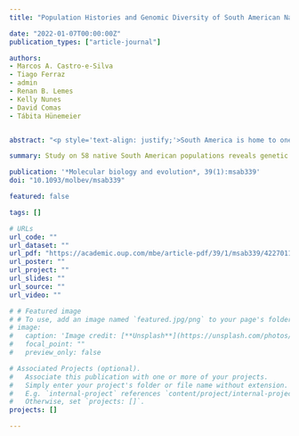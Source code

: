 ```yaml
---
title: "Population Histories and Genomic Diversity of South American Natives"

date: "2022-01-07T00:00:00Z"
publication_types: ["article-journal"]

authors:
- Marcos A. Castro-e-Silva
- Tiago Ferraz
- admin
- Renan B. Lemes
- Kelly Nunes
- David Comas
- Tábita Hünemeier


abstract: "<p style='text-align: justify;'>South America is home to one of the most culturally diverse present-day native populations. However, the dispersion pattern, genetic substructure, and demographic complexity within South America are still poorly understood. Based on genome-wide data of 58 native populations, we provide a comprehensive scenario of South American indigenous groups considering the genomic, environmental, and linguistic data. Clear patterns of genetic structure were inferred among the South American natives, presenting at least four primary genetic clusters in the Amazonian and savanna regions and three clusters in the Andes and Pacific coast. We detected a cline of genetic variation along a west-east axis, contradicting a hard Andes-Amazon divide. This longitudinal genetic variation seemed to have been shaped by both serial population bottlenecks and isolation by distance. Results indicated that present-day South American substructures recapitulate ancient macroregional ancestries and western Amazonia groups show genetic evidence of cultural exchanges that led to language replacement in precontact times. Finally, demographic inferences pointed to a higher resilience of the western South American groups regarding population collapses caused by the European invasion and indicated precontact population reductions and demic expansions in South America.</p>"

summary: Study on 58 native South American populations reveals genetic clusters.

publication: '*Molecular biology and evolution*, 39(1):msab339'
doi: "10.1093/molbev/msab339"

featured: false

tags: []

# URLs
url_code: ""
url_dataset: ""
url_pdf: "https://academic.oup.com/mbe/article-pdf/39/1/msab339/42270119/msab339.pdf"
url_poster: ""
url_project: ""
url_slides: ""
url_source: ""
url_video: ""

# # Featured image
# # To use, add an image named `featured.jpg/png` to your page's folder. 
# image:
#   caption: 'Image credit: [**Unsplash**](https://unsplash.com/photos/jdD8gXaTZsc)'
#   focal_point: ""
#   preview_only: false

# Associated Projects (optional).
#   Associate this publication with one or more of your projects.
#   Simply enter your project's folder or file name without extension.
#   E.g. `internal-project` references `content/project/internal-project/index.md`.
#   Otherwise, set `projects: []`.
projects: []

---
```

  
